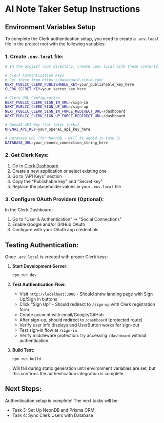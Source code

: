 # AI Note Taker Setup Instructions

## Environment Variables Setup

To complete the Clerk authentication setup, you need to create a `.env.local` file in the project root with the following variables:

### 1. Create `.env.local` file:

```bash
# In the project root directory, create .env.local with these contents:

# Clerk Authentication Keys
# Get these from https://dashboard.clerk.com/
NEXT_PUBLIC_CLERK_PUBLISHABLE_KEY=your_publishable_key_here
CLERK_SECRET_KEY=your_secret_key_here

# Clerk URL Configuration
NEXT_PUBLIC_CLERK_SIGN_IN_URL=/sign-in
NEXT_PUBLIC_CLERK_SIGN_UP_URL=/sign-up
NEXT_PUBLIC_CLERK_SIGN_IN_FORCE_REDIRECT_URL=/dashboard
NEXT_PUBLIC_CLERK_SIGN_UP_FORCE_REDIRECT_URL=/dashboard

# OpenAI API Key (for later tasks)
OPENAI_API_KEY=your_openai_api_key_here

# Database URL (for NeonDB - will be added in Task 3)
DATABASE_URL=your_neondb_connection_string_here
```

### 2. Get Clerk Keys:

1. Go to [Clerk Dashboard](https://dashboard.clerk.com/)
2. Create a new application or select existing one
3. Go to "API Keys" section
4. Copy the "Publishable key" and "Secret key"
5. Replace the placeholder values in your `.env.local` file

### 3. Configure OAuth Providers (Optional):

In the Clerk Dashboard:
1. Go to "User & Authentication" → "Social Connections"
2. Enable Google and/or GitHub OAuth
3. Configure with your OAuth app credentials

## Testing Authentication:

Once `.env.local` is created with proper Clerk keys:

1. **Start Development Server:**
   ```bash
   npm run dev
   ```

2. **Test Authentication Flow:**
   - Visit `http://localhost:3000` - Should show landing page with Sign Up/Sign In buttons
   - Click "Sign Up" - Should redirect to `/sign-up` with Clerk registration form
   - Create account with email/Google/GitHub
   - After sign-up, should redirect to `/dashboard` (protected route)
   - Verify user info displays and UserButton works for sign-out
   - Test sign-in flow at `/sign-in`
   - Verify middleware protection: try accessing `/dashboard` without authentication

3. **Build Test:**
   ```bash
   npm run build
   ```
   Will fail during static generation until environment variables are set, but this confirms the authentication integration is complete.

## Next Steps:

Authentication setup is complete! The next tasks will be:
- Task 3: Set Up NeonDB and Prisma ORM
- Task 4: Sync Clerk Users with Database
